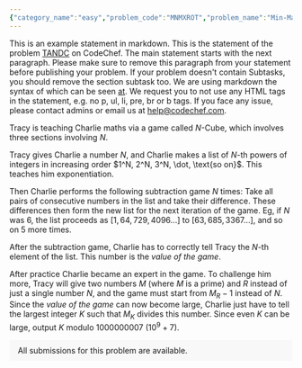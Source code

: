 ```yaml
---
{"category_name":"easy","problem_code":"MNMXROT","problem_name":"Min-Max Rotations","problemComponents":{"constraints":"- $1 \\le T \\le 10^5$\n- $2 \\le N \\le 15 \\cdot 10^5$\n- $1 \\le A_i \\le 10^9$\n- $C_i \\in$ $\\{`B`,`W`\\}$\n- Sum of $N$ over all test cases doesn\u0027t exceed $15 \\cdot 10^5$.","constraintsState":true,"subtasks":"- **Subtask $1$** (25 points): $ 1 \\le \\sum{N} \\le 10^5 $\n- **Subtask $2$** (75 points): original constraints","subtasksState":true,"inputFormat":"- The first line of input contains an integer $T$ denoting the number of test cases. $T$ test cases follow.\n- The first line of each test case contains the integer $N$.\n- The second line contains $N$ integers $A_0, A_1, A_2, ..., A_{N-1}$. Note that $A$ is 0-indexed.\n- The third line of each test case contains a string $C$ of size $N$ representing the color of each element. ($C_i = `B`$ if the $i^{th}$ element in array $A$ is painted in Black color and $C_i = `W`$ if the $i^{th}$ element is painted in White color). Note that $C$ is also 0-indexed, i.e. the first character of $C$ is $C_0$ and the last character is $C_{N-1}$.","inputFormatState":true,"outputFormat":"For each test case, output the maximum possible value of $maxb-minw$.","outputFormatState":true,"sampleTestCases":{"0":{"id":1,"input":"2\n4\n5 1 2 6\nBWBW\n5\n1 8 2 9 3\nBBWBB\n","output":"4\n8\n","explanation":"- **Test case $1$**: When we right rotate the array by $1$, the resulting array will be $[6,5,1,2]$. Now the maximum value in Black elements is $6$ ($maxb$) and minimum value in White elements ($minw$) is $2$. Therefore, the answer will be $6-2 = 4$. It can be shown that this is the maximum result possible.\n\n- **Test case $2$**: We can convert the given array to $[9,3,1,8,2]$. So, the maximum value is $9-1 = 8$.\n","isDeleted":false}}},"video_editorial_url":"","languages_supported":{"0":"CPP14","1":"C","2":"JAVA","3":"PYTH 3.6","4":"CPP17","5":"PYTH","6":"PYP3","7":"CS2","8":"ADA","9":"PYPY","10":"TEXT","11":"PAS fpc","12":"NODEJS","13":"RUBY","14":"PHP","15":"GO","16":"HASK","17":"TCL","18":"PERL","19":"SCALA","20":"LUA","21":"kotlin","22":"BASH","23":"JS","24":"LISP sbcl","25":"rust","26":"PAS gpc","27":"BF","28":"CLOJ","29":"R","30":"D","31":"CAML","32":"FORT","33":"ASM","34":"swift","35":"FS","36":"WSPC","37":"LISP clisp","38":"SQL","39":"SCM guile","40":"PERL6","41":"ERL","42":"CLPS","43":"ICK","44":"NICE","45":"PRLG","46":"ICON","47":"COB","48":"SCM chicken","49":"PIKE","50":"SCM qobi","51":"ST","52":"SQLQ","53":"NEM"},"max_timelimit":0.75,"source_sizelimit":50000,"problem_author":"m0riarty","problem_tester":"aryanc403","date_added":"25-11-2021","tags":{"0":"easy","1":"ltime102","2":"m0riarty"},"problem_difficulty_level":"Easy-Medium","best_tag":"","editorial_url":"https://discuss.codechef.com/problems/MNMXROT","time":{"view_start_date":1638032400,"submit_start_date":1638032400,"visible_start_date":1638032400,"end_date":1735669800},"is_direct_submittable":false,"problemDiscussURL":"https://discuss.codechef.com/search?q=MNMXROT","is_proctored":false,"visitedContests":{},"layout":"problem"}
---
```

This is an example statement in markdown. This is the statement of the problem [TANDC](https://codechef.com/problems/TANDC) on CodeChef. The main statement starts with the next paragraph. Please make sure to remove this paragraph from your statement before publishing your problem. If your problem doesn't contain Subtasks, you should remove the section subtask too. We are using markdown the syntax of which can be seen [at](https://github.com/showdownjs/showdown/wiki/Showdown's-Markdown-syntax). We request you to not use any HTML tags in the statement, e.g. no p, ul, li, pre, br or b tags. If you face any issue, please contact admins or email us at help@codechef.com.

Tracy is teaching Charlie maths via a game called $N$-Cube, which involves three sections involving $N$.

Tracy gives Charlie a number $N$, and Charlie makes a list of $N$-th powers of integers in increasing order $1^N, 2^N, 3^N, \dot, \text{so on}$. This teaches him exponentiation.

Then Charlie performs the following subtraction game $N$ times: Take all pairs of consecutive numbers in the list and take their difference. These differences then form the new list for the next iteration of the game. Eg, if $N$ was 6, the list proceeds as $[1, 64, 729, 4096 ... ]$ to $[63, 685, 3367 ...]$, and so on $5$ more times.

After the subtraction game, Charlie has to correctly tell Tracy the $N$-th element of the list. This number is the *value of the game*.

After practice Charlie became an expert in the game. To challenge him more, Tracy will give two numbers $M$ (where $M$ is a prime) and $R$ instead of just a single number $N$, and the game must start from $M_R - 1$ instead of $N$. Since the *value of the game* can now become large, Charlie just have to tell the largest integer $K$ such that $M_K$ divides this number. Since even $K$ can be large, output $K$ modulo 1000000007 ($10^9 + 7$).

<aside style='background: #f8f8f8;padding: 10px 15px;'><div>All submissions for this problem are available.</div></aside>
